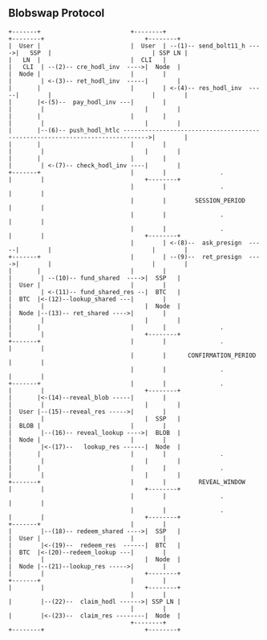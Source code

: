 

## Blobswap Protocol


    +-------+                         +--------+                            +--------+                            +--------+
    |  User |                         |  User  | --(1)-- send_bolt11_h ---->|   SSP  |                            | SSP LN | 
    |   LN  |                         |  CLI   |                            |   CLI  | --(2)-- cre_hodl_inv  ---->|  Node  |
    |  Node |                         |        |                            |        | <-(3)-- ret_hodl_inv  -----|        |
    |       |                         |        | <-(4)-- res_hodl_inv  -----|        |                            |        |
    |       |<-(5)--  pay_hodl_inv ---|        |                            |        |                            |        |
    |       |                         |        |                            |        |                            |        |
    |       |--(6)-- push_hodl_htlc ----------------------------------------------------------------------------->|        |
    |       |                         |        |                            |        |                            |        |
    |       |                         |        |                            |        | <-(7)-- check_hodl_inv ----|        |
    +-------+                         |        |               .            |        |                            +--------+
                                      |        |               .            |        | 
                                      |        |        SESSION_PERIOD      |        | 
                                      |        |               .            |        | 
                                      |        |               .            |        |                            +--------+
                                      |        | <-(8)--  ask_presign  -----|        |                            |        |
    +-------+                         |        | --(9)--  ret_presign  ---->|        |                            |        |
    |       |                         |        |                            |        | --(10)-- fund_shared  ---->|  SSP   |
    |  User |                         |        |                            |        | <-(11)-- fund_shared_res --|  BTC   |
    |  BTC  |<-(12)--lookup_shared ---|        |                            |        |                            |  Node  |
    |  Node |--(13)-- ret_shared ---->|        |                            |        |                            |        |
    |       |                         |        |               .            |        |                            +--------+
    +-------+                         |        |               .            |        | 
                                      |        |      CONFIRMATION_PERIOD   |        | 
                                      |        |               .            |        | 
    +-------+                         |        |               .            |        |                            +--------+ 
    |       |<-(14)--reveal_blob -----|        |                            |        |                            |        |
    |  User |--(15)--reveal_res ----->|        |                            |        |                            |  SSP   | 
    |  BLOB |                         |        |                            |        |--(16)-- reveal_lookup ---->|  BLOB  | 
    |  Node |                         |        |                            |        |<-(17)--   lookup_res ------|  Node  | 
    |       |                         |        |               .            |        |                            |        | 
    |       |                         |        |               .            |        |                            |        | 
    +-------+                         |        |         REVEAL_WINDOW      |        |                            +--------+   
                                      |        |               .            |        |                           
                                      |        |               .            |        |                            +--------+ 
    +-------+                         |        |                            |        |--(18)-- redeem_shared ---->|  SSP   |
    |  User |                         |        |                            |        |<-(19)--  redeem_res  ------|  BTC   |
    |  BTC  |<-(20)--redeem_lookup ---|        |                            |        |                            |  Node  |
    |  Node |--(21)--lookup_res ----->|        |                            |        |                            +--------+ 
    +-------+                         |        |                            |        |                            +--------+
                                      |        |                            |        |--(22)--  claim_hodl ------>| SSP LN |
                                      |        |                            |        |<-(23)--  claim_res --------|  Node  |
                                      +--------+                            +--------+                            +--------+

                                      
                                      
                                      
                                      
